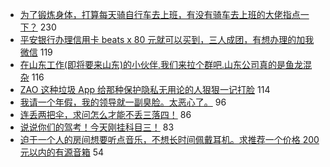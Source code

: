 - [为了锻炼身体，打算每天骑自行车去上班，有没有骑车去上班的大佬指点一下？](https://www.v2ex.com/t/597409) 230
- [平安银行办理信用卡 beats x 80 元就可以买到，三人成团，有想办理的加我微信](https://www.v2ex.com/t/597484) 119
- [在山东工作(即将要来山东)的小伙伴,我们来拉个群吧.山东公司真的是鱼龙混杂](https://www.v2ex.com/t/597393) 116
- [ZAO 这种垃圾 App 给那种保护隐私无用论的人狠狠一记打脸](https://www.v2ex.com/t/597433) 114
- [我请一个年假，我的领导就一副臭脸。太恶心了。](https://www.v2ex.com/t/597391) 96
- [连丢两把伞，求问怎么才能不丢三落四！](https://www.v2ex.com/t/597395) 86
- [说说你们的驾考！今天刚挂科目三！](https://www.v2ex.com/t/597499) 83
- [迫于一个人的房间想要听点音乐，不想长时间佩戴耳机。求推荐一个价格 200 元以内的有源音箱](https://www.v2ex.com/t/597435) 54
